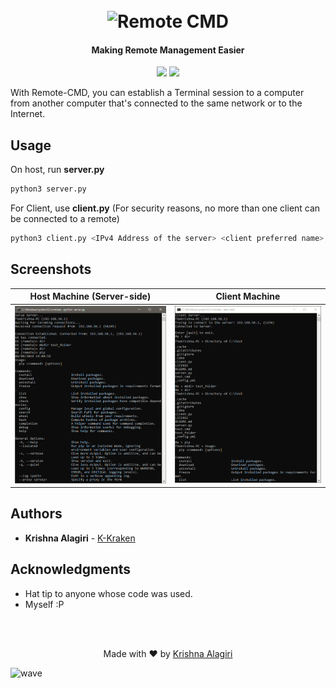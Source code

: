 <h1 align="center">
  <br>
  <img src="http://cdn.thekrishna.in/img/common/remote.png" alt="Remote CMD" width="500">
  <br>
</h1>

<h4 align="center">Making Remote Management Easier</h4>

<p align="center">
  <a href="#"><img src="https://img.shields.io/badge/Lang-Python3-lightgrey.svg"></a>
  <a href="/LICENSE.md"><img src="https://img.shields.io/github/license/K-Kraken/Remote-CMD.svg?color=blue"></a>
</p>


With Remote-CMD, you can establish a Terminal session to a computer from another computer that's connected to the same network or to the Internet.

## Usage
On host, run **server.py**

```bash
python3 server.py
```

For Client, use **client.py** (For security reasons, no more than one client can be connected to a remote)

```bash
python3 client.py <IPv4 Address of the server> <client preferred name>

```

## Screenshots

| Host Machine (Server-side)   | Client Machine |
| ------------- | ----------- |
| <img src="docs/server_test_run.PNG"> | <img src="docs/client_test_run.PNG"> |


## Authors
* **Krishna Alagiri** - [K-Kraken](https://github.com/K-Kraken/)


## Acknowledgments
* Hat tip to anyone whose code was used.
* Myself :P

<br><br>
<p align="center">
  Made with ❤️ by <a href="https://github.com/K-Kraken">Krishna Alagiri</a>
</p>

![wave](http://cdn.thekrishna.in/img/common/border.png)
